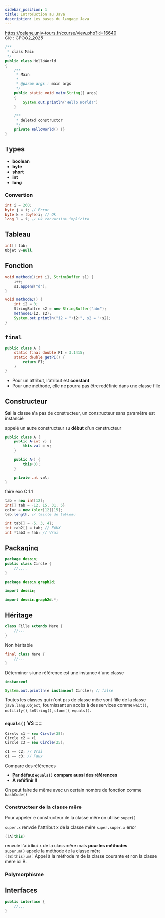 ```yaml
---
sidebar_position: 1
title: Introduction au Java
description: Les bases du langage Java
---
```


https://celene.univ-tours.fr/course/view.php?id=16640 <br/>
Clé : CPOO2_2025

```java
/**
 * class Main
 */
public class HelloWorld
{
    /**
     * Main
     * 
     * @param args : main args
     */
    public static void main(String[] args)
    {
        System.out.println("Hello World!");
    }

    /**
     * deleted constructor
     */
    private HelloWorld() {}
}
```

## Types

* **boolean**
* **byte**
* **short**
* **int**
* **long**

### Convertion
```java
int i = 260;
byte j = i; // Error
byte k = (byte)i; // Ok
long l = i; // Ok conversion implicite
```

## Tableau
```java
int[] tab;
Objet v=null;
```

## Fonction

```java
void methode1(int i1, StringBuffer s1) {
    i++;
    s1.append("d");
}

void methode2() {
    int i2 = 0;
    StringBuffre s2 = new StringBuffer("abc");
    methode1(i2, s2);
    System.out.println("i2 = "+i2+", s2 = "+s2);
}
```

## `final`

```java
public class A {
    static final double PI = 3.1415;
    static double getPI() {
        return PI;
    }
}
```

* Pour un attribut, l'atribut est **constant**
* Pour une méthode, elle ne pourra pas être redéfinie dans une classe fille

## Constructeur

**Ssi** la classe n'a pas de constructeur, un constructeur sans paramètre est instancié

appelé un autre constructeur
au **début** d'un constructeur

```java
public class A {
    public A(int v) {
        this.val = v;
    }

    public A() {
        this(0);
    }

    private int val;
}
```

faire exo C 1.1

```java
tab = new int[12];
int[] tab = {12, 15, 31, 5};
color = new Color[12][15];
tab.length; // taille de tableau
```

```c
int tab[] = {5, 3, 4};
int rab2[] = tab; // FAUX
int *tab3 = tab; // Vrai
```

## Packaging

```java
package dessin;
public class Circle {
    //....
}
```

```java
package dessin.graph2d;
```

```java
import dessin;
```

```java
import dessin.graph2d.*;
```

## Héritage

```java
class Fille extends Mere {
    //...
}
```

Non héritable
```java
final class Mere {
    //...
}
```

Déterminer si une référence est une instance d'une classe
```java
instanceof
```

```java
System.out.println(e instanceof Circle); // false
```

Toutes les classes qui n'ont pas de classe mêre sont fille de la classe `java.lang.Object`, fournissant un accès à des services comme `wait()`, `notitify()`, `toString()`, `clone()`, `equals()`.

### `equals()`  VS ==

```java
Circle c1 = new Circle(25);
Circle c2 = c1
Circle c3 = new Circle(25);

c1 == c2; // Vrai
c1 == c3; // Faux
```
Compare des références

* **Par défaut `equals()` compare aussi des références**
* **À reféfinir !!**

On peut faire de même avec un certain nombre de fonction comme `hashCode()`

### Constructeur de la classe mêre

Pour appeler le constructeur de la classe mêre on utilise `super()`

`super.x` renvoie l'attribut x de la classe mêre
`super.super.x` error
```java
((A)this)
```
renvoie l'attribut x de la class mêre mais **pour les méthodes** <br/>
`super.m()` appele la méthode de la classe mêre <br/>
`((B)this).m()` Appel à la méthode m de la classe courante et non la classe mêre ici B.


### Polymorphisme

## Interfaces

```java
public interface {
    //...
}
```